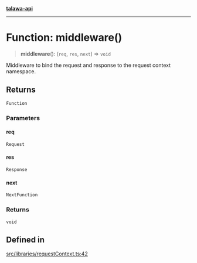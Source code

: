 [**talawa-api**](../../../README.md)

***

# Function: middleware()

> **middleware**(): (`req`, `res`, `next`) => `void`

Middleware to bind the request and response to the request context namespace.

## Returns

`Function`

### Parameters

#### req

`Request`

#### res

`Response`

#### next

`NextFunction`

### Returns

`void`

## Defined in

[src/libraries/requestContext.ts:42](https://github.com/Suyash878/talawa-api/blob/e4413cec641a837926071678fed3c7f67234e31e/src/libraries/requestContext.ts#L42)
